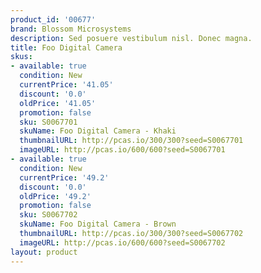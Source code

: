 ```yaml
---
product_id: '00677'
brand: Blossom Microsystems
description: Sed posuere vestibulum nisl. Donec magna.
title: Foo Digital Camera
skus:
- available: true
  condition: New
  currentPrice: '41.05'
  discount: '0.0'
  oldPrice: '41.05'
  promotion: false
  sku: S0067701
  skuName: Foo Digital Camera - Khaki
  thumbnailURL: http://pcas.io/300/300?seed=S0067701
  imageURL: http://pcas.io/600/600?seed=S0067701
- available: true
  condition: New
  currentPrice: '49.2'
  discount: '0.0'
  oldPrice: '49.2'
  promotion: false
  sku: S0067702
  skuName: Foo Digital Camera - Brown
  thumbnailURL: http://pcas.io/300/300?seed=S0067702
  imageURL: http://pcas.io/600/600?seed=S0067702
layout: product
---
```

